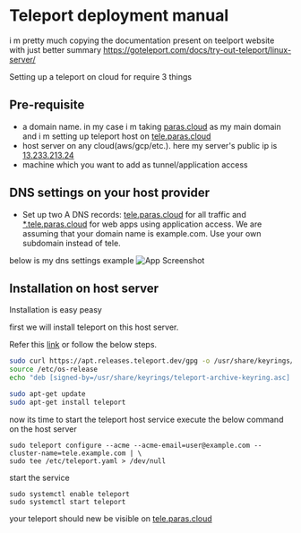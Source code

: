 
# Teleport deployment manual

i m pretty much copying the documentation present on teelport website with just better summary https://goteleport.com/docs/try-out-teleport/linux-server/

Setting up a teleport on cloud for require 3 things

## Pre-requisite

- a domain name. in my case i m taking [paras.cloud](paras.cloud) as my main domain and i m setting up teleport host on [tele.paras.cloud](https://tele.paras.cloud)
- host server on any cloud(aws/gcp/etc.). here my server's public ip is [13.233.213.24]()
- machine which you want to add as tunnel/application access


## DNS settings on your host provider

- Set up two A DNS records: [tele.paras.cloud]() for all traffic and [*.tele.paras.cloud]() for web apps using application access. We are assuming that your domain name is example.com. Use your own subdomain instead of tele.

below is my dns settings example
![App Screenshot](https://raw.githubusercontent.com/prsjn/teleport-setup/master/img/DNS_settings.png)
## Installation on host server

Installation is easy peasy

first we will install teleport on this host server.

Refer this [link](https://goteleport.com/docs/try-out-teleport/linux-server/#step-36-set-up-teleport-on-your-linux-host) or follow the below steps.

```bash
sudo curl https://apt.releases.teleport.dev/gpg -o /usr/share/keyrings/teleport-archive-keyring.asc
source /etc/os-release
echo "deb [signed-by=/usr/share/keyrings/teleport-archive-keyring.asc] https://apt.releases.teleport.dev/${ID?} ${VERSION_CODENAME?} stable/v12" | sudo tee /etc/apt/sources.list.d/teleport.list > /dev/null

sudo apt-get update
sudo apt-get install teleport
```



now its time to start the teleport host service
execute the below command on the host server
```
sudo teleport configure --acme --acme-email=user@example.com --cluster-name=tele.example.com | \
sudo tee /etc/teleport.yaml > /dev/null
```

start the service
```
sudo systemctl enable teleport
sudo systemctl start teleport
```

your teleport should new be visible on [tele.paras.cloud]()